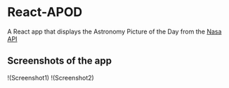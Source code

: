 # React-APOD
 A React app that displays the Astronomy Picture of the Day from the [Nasa API](https://api.nasa.gov/)
## Screenshots of the app
!(Screenshot1)
!(Screenshot2)
